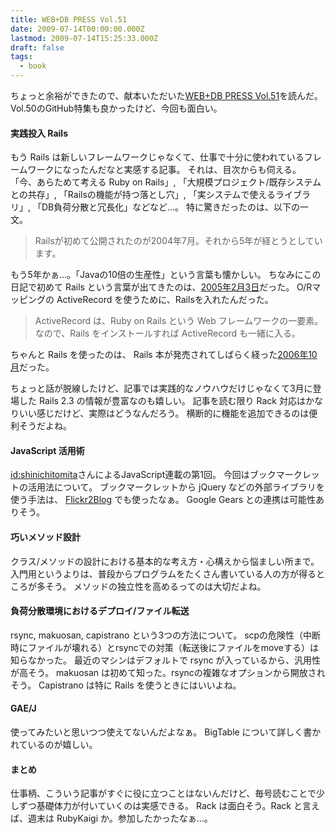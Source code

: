 ```yaml
---
title: WEB+DB PRESS Vol.51
date: 2009-07-14T00:00:00.000Z
lastmod: 2009-07-14T15:25:33.000Z
draft: false
tags:
  - book
---
```


ちょっと余裕ができたので、献本いただいた[WEB+DB PRESS Vol.51](https://www.amazon.co.jp/dp/4774138908)を読んだ。 Vol.50のGitHub特集も良かったけど、今回も面白い。

#### 実践投入 Rails

もう Rails は新しいフレームワークじゃなくて、仕事で十分に使われているフレームワークになったんだなと実感する記事。 それは、目次からも伺える。 「今、あらためて考える Ruby on Rails」, 「大規模プロジェクト/既存システムとの共存」, 「Railsの機能が持つ落とし穴」, 「実システムで使えるライブラリ」, 「DB負荷分散と冗長化」などなど…。 特に驚きだったのは、以下の一文。

> Railsが初めて公開されたのが2004年7月。それから5年が経とうとしています。

もう5年かぁ…。「Javaの10倍の生産性」という言葉も懐かしい。 ちなみにこの日記で初めて Rails という言葉が出てきたのは、[2005年2月3日](/posts/20050203/p01)だった。 O/Rマッピングの ActiveRecord を使うために、Railsを入れたんだった。

> ActiveRecord は、Ruby on Rails という Web フレームワークの一要素。なので、Rails をインストールすれば ActiveRecord も一緒に入る。

ちゃんと Rails を使ったのは、 Rails 本が発売されてしばらく経った[2006年10月](/posts/20061002/p01)だった。

ちょっと話が脱線したけど、記事では実践的なノウハウだけじゃなくて3月に登場した Rails 2.3 の情報が豊富なのも嬉しい。 記事を読む限り Rack 対応はかなりいい感じだけど、実際はどうなんだろう。 横断的に機能を追加できるのは便利そうだよね。

#### JavaScript 活用術

[id:shinichitomita](http://d.hatena.ne.jp/shinichitomita/)さんによるJavaScript連載の第1回。 今回はブックマークレットの活用法について。 ブックマークレットから jQuery などの外部ライブラリを使う手法は、 [Flickr2Blog](/posts/20080113/p01) でも使ったなぁ。 Google Gears との連携は可能性ありそう。

#### 巧いメソッド設計

クラス/メソッドの設計における基本的な考え方・心構えから悩ましい所まで。 入門用というよりは、普段からプログラムをたくさん書いている人の方が得るところが多そう。 メソッドの独立性を高めるってのは大切だよね。

#### 負荷分散環境におけるデプロイ/ファイル転送

rsync, makuosan, capistrano という3つの方法について。 scpの危険性（中断時にファイルが壊れる）とrsyncでの対策（転送後にファイルをmoveする）は知らなかった。 最近のマシンはデフォルトで rsync が入っているから、汎用性が高そう。 makuosan は初めて知った。rsyncの複雑なオプションから開放されそう。 Capistrano は特に Rails を使うときにはいいよね。

#### GAE/J

使ってみたいと思いつつ使えてないんだよなぁ。 BigTable について詳しく書かれているのが嬉しい。

#### まとめ

仕事柄、こういう記事がすぐに役に立つことはないんだけど、毎号読むことで少しずつ基礎体力が付いていくのは実感できる。 Rack は面白そう。Rack と言えば、週末は RubyKaigi か。参加したかったなぁ…。
